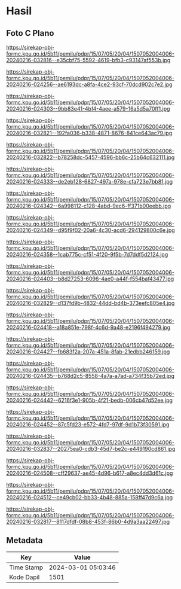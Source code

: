 # Hasil

## Foto C Plano

https://sirekap-obj-formc.kpu.go.id/5b11/pemilu/pdpr/15/07/05/20/04/1507052004006-20240216-032816--e35cbf75-5592-4619-bfb3-c93147af553b.jpg

https://sirekap-obj-formc.kpu.go.id/5b11/pemilu/pdpr/15/07/05/20/04/1507052004006-20240216-024256--ae6193dc-a8fa-4ce2-93cf-70dcd902c7e2.jpg

https://sirekap-obj-formc.kpu.go.id/5b11/pemilu/pdpr/15/07/05/20/04/1507052004006-20240216-024303--9bb83e41-4bf4-4aee-a579-16a5d5a70ff1.jpg

https://sirekap-obj-formc.kpu.go.id/5b11/pemilu/pdpr/15/07/05/20/04/1507052004006-20240216-032821--192fa036-b338-4871-8676-841ce643ac79.jpg

https://sirekap-obj-formc.kpu.go.id/5b11/pemilu/pdpr/15/07/05/20/04/1507052004006-20240216-032822--b78258dc-5457-4596-bb6c-25b64c632111.jpg

https://sirekap-obj-formc.kpu.go.id/5b11/pemilu/pdpr/15/07/05/20/04/1507052004006-20240216-024333--de2eb128-6827-497a-978e-cfa723e7bb81.jpg

https://sirekap-obj-formc.kpu.go.id/5b11/pemilu/pdpr/15/07/05/20/04/1507052004006-20240216-024342--6a998112-c128-4abd-9ec6-ff371b00eebb.jpg

https://sirekap-obj-formc.kpu.go.id/5b11/pemilu/pdpr/15/07/05/20/04/1507052004006-20240216-024349--d95f9f02-20a6-4c30-acd6-294129800c6e.jpg

https://sirekap-obj-formc.kpu.go.id/5b11/pemilu/pdpr/15/07/05/20/04/1507052004006-20240216-024358--1cab775c-cf51-4f20-9f5b-7d7ddf5d2124.jpg

https://sirekap-obj-formc.kpu.go.id/5b11/pemilu/pdpr/15/07/05/20/04/1507052004006-20240216-024403--b8d27253-6096-4ae0-a44f-f554baf43477.jpg

https://sirekap-obj-formc.kpu.go.id/5b11/pemilu/pdpr/15/07/05/20/04/1507052004006-20240216-032829--d137fd9b-4832-44dd-bd4b-373eefc805e4.jpg

https://sirekap-obj-formc.kpu.go.id/5b11/pemilu/pdpr/15/07/05/20/04/1507052004006-20240216-024418--a18a851e-798f-4c6d-9a48-e2196f494279.jpg

https://sirekap-obj-formc.kpu.go.id/5b11/pemilu/pdpr/15/07/05/20/04/1507052004006-20240216-024427--fb683f2a-207a-451a-8fab-21edbb246159.jpg

https://sirekap-obj-formc.kpu.go.id/5b11/pemilu/pdpr/15/07/05/20/04/1507052004006-20240216-024435--b768d2c5-8558-4a7a-a7ad-a734f35b72ed.jpg

https://sirekap-obj-formc.kpu.go.id/5b11/pemilu/pdpr/15/07/05/20/04/1507052004006-20240216-024442--6216f3e1-905b-4f21-bedb-006cb47d52ee.jpg

https://sirekap-obj-formc.kpu.go.id/5b11/pemilu/pdpr/15/07/05/20/04/1507052004006-20240216-024452--87c5fd23-e572-4fd7-97df-9d1b73f30591.jpg

https://sirekap-obj-formc.kpu.go.id/5b11/pemilu/pdpr/15/07/05/20/04/1507052004006-20240216-032837--20275ea0-cdb3-45d7-be2c-e449190cd861.jpg

https://sirekap-obj-formc.kpu.go.id/5b11/pemilu/pdpr/15/07/05/20/04/1507052004006-20240216-024508--cff29637-ae45-4d96-b617-a8ec4dd3d61c.jpg

https://sirekap-obj-formc.kpu.go.id/5b11/pemilu/pdpr/15/07/05/20/04/1507052004006-20240216-024512--ce49cb02-bb33-4b48-885a-158ff47d9c6a.jpg

https://sirekap-obj-formc.kpu.go.id/5b11/pemilu/pdpr/15/07/05/20/04/1507052004006-20240216-032817--8117dfdf-08b8-453f-86b0-4d9a3aa22497.jpg


## Metadata

| Key        | Value               |
| ---------- | ------------------- |
| Time Stamp | 2024-03-01 05:03:46 |
| Kode Dapil | 1501                |



